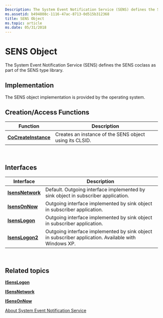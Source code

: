 ```yaml
---
Description: The System Event Notification Service (SENS) defines the SENS coclass as part of the SENS type library.
ms.assetid: b494808c-1116-47ac-8713-0d515b312368
title: SENS Object
ms.topic: article
ms.date: 05/31/2018
---
```


# SENS Object

The System Event Notification Service (SENS) defines the SENS coclass as part of the SENS type library.

## Implementation

The SENS object implementation is provided by the operating system.

## Creation/Access Functions



| Function                                      | Description                                             |
|-----------------------------------------------|---------------------------------------------------------|
| [**CoCreateInstance**](https://msdn.microsoft.com/en-us/library/ms686615(v=VS.85).aspx) | Creates an instance of the SENS object using its CLSID. |



 

## Interfaces



| Interface                            | Description                                                                                         |
|--------------------------------------|-----------------------------------------------------------------------------------------------------|
| [**IsensNetwork**](/windows/desktop/api/Sensevts/nn-sensevts-isensnetwork) | Default. Outgoing interface implemented by sink object in subscriber application.                   |
| [**IsensOnNow**](/windows/desktop/api/Sensevts/nn-sensevts-isensonnow)     | Outgoing interface implemented by sink object in subscriber application.                            |
| [**IsensLogon**](/windows/desktop/api/Sensevts/nn-sensevts-isenslogon)     | Outgoing interface implemented by sink object in subscriber application.                            |
| [**IsensLogon2**](/windows/desktop/api/Sensevts/nn-sensevts-isenslogon2)   | Outgoing interface implemented by sink object in subscriber application. Available with Windows XP. |



 

## Related topics

<dl> <dt>

[**ISensLogon**](/windows/desktop/api/Sensevts/nn-sensevts-isenslogon)
</dt> <dt>

[**ISensNetwork**](/windows/desktop/api/Sensevts/nn-sensevts-isensnetwork)
</dt> <dt>

[**ISensOnNow**](/windows/desktop/api/Sensevts/nn-sensevts-isensonnow)
</dt> <dt>

[About System Event Notification Service](about-system-event-notification-service.md)
</dt> </dl>

 

 



